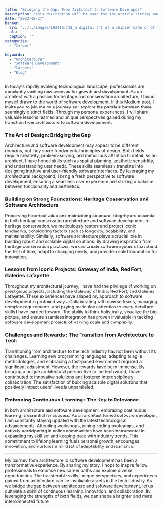 ```yaml
---
title: "Bridging the Gap: From Architect to Software Developer"
description: "This description will be used for the article listing and search results on Google."
date: "2023-06-27"
banner:
  src: "../../images/1931157718_a digital art of a chipset made of of tiny skycrap_esrgan-v1-x2plus.png"
  alt: ""
  caption: ''
categories:
  - "Career"
  
keywords:
  - "Architecture"
  - "Software Development"
  - "Careers"
  - "Blog"
---
```


In today's rapidly evolving technological landscape, professionals are constantly seeking new avenues for growth and development. As an architect with a passion for heritage and conservation architecture, I found myself drawn to the world of software development. In this Medium post, I invite you to join me on a journey as I explore the parallels between these seemingly distinct fields. Through my personal experiences, I will share valuable lessons learned and unique perspectives gained during my transition from architecture to software development.

### The Art of Design: Bridging the Gap

Architecture and software development may appear to be different domains, but they share fundamental principles of design. Both fields require creativity, problem-solving, and meticulous attention to detail. As an architect, I have honed skills such as spatial planning, aesthetic sensibility, and understanding user needs. These skills seamlessly translate into designing intuitive and user-friendly software interfaces. By leveraging my architectural background, I bring a fresh perspective to software development, ensuring a seamless user experience and striking a balance between functionality and aesthetics.


### Building on Strong Foundations: Heritage Conservation and Software Architecture

Preserving historical value and maintaining structural integrity are essential in both heritage conservation architecture and software development. In heritage conservation, we meticulously restore and protect iconic landmarks, considering factors such as longevity, scalability, and maintainability. Similarly, software architecture plays a crucial role in building robust and scalable digital solutions. By drawing inspiration from heritage conservation practices, we can create software systems that stand the test of time, adapt to changing needs, and provide a solid foundation for innovation.

### Lessons from Iconic Projects: Gateway of India, Red Fort, Galeries Lafayette

Throughout my architectural journey, I have had the privilege of working on prestigious projects, including the Gateway of India, Red Fort, and Galeries Lafayette. These experiences have shaped my approach to software development in profound ways. Collaborating with diverse teams, managing complex requirements, and paying meticulous attention to every detail are skills I have carried forward. The ability to think holistically, visualize the big picture, and ensure seamless integration has proven invaluable in tackling software development projects of varying scale and complexity.

### Challenges and Rewards : The Transition from Architecture to Tech

Transitioning from architecture to the tech industry has not been without its challenges. Learning new programming languages, adapting to agile methodologies, and embracing a fast-paced environment required a significant adjustment. However, the rewards have been immense. By bringing a unique architectural perspective to the tech world, I have contributed to innovative solutions and fostered interdisciplinary collaboration. The satisfaction of building scalable digital solutions that positively impact users' lives is unparalleled.

### Embracing Continuous Learning : The Key to Relevance

In both architecture and software development, embracing continuous learning is essential for success. As an architect turned software developer, I am constantly staying updated with the latest technological advancements. Attending workshops, joining coding bootcamps, and actively participating in online communities have been instrumental in expanding my skill set and keeping pace with industry trends. This commitment to lifelong learning fuels personal growth, encourages innovation, and nurtures a mindset of adaptability and resilience.

---

My journey from architecture to software development has been a transformative experience. By sharing my story, I hope to inspire fellow professionals to embrace new career paths and explore diverse opportunities. The transferable skills, unique perspectives, and experiences gained from architecture can be invaluable assets in the tech industry. As we bridge the gap between architecture and software development, let us cultivate a spirit of continuous learning, innovation, and collaboration. By leveraging the strengths of both fields, we can shape a brighter and more interconnected future.
